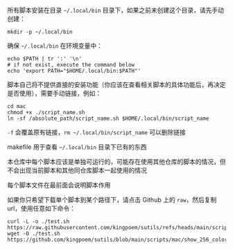 所有脚本安装在目录 `~/.local/bin` 目录下，如果之前未创建这个目录，请先手动创建：

```shell
mkdir -p ~/.local/bin
```

确保 `~/.local/bin` 在环境变量中：
```shell
echo $PATH | tr ':' '\n'
# if not exist, execute the command below
echo 'export PATH="$HOME/.local/bin:$PATH"'
```

脚本自己将不提供直接的安装功能（你应该在查看相关脚本的具体功能后，再决定是否使用），需要手动链接，例如：

```shell
cd mac
chmod +x ./script_name.sh
ln -sf /absolute_path/script_name.sh $HOME/.local/bin/script_name
```

`-f` 会覆盖原有链接，`rm ~/.local/bin/script_name` 可以删除链接

makefile 用于查看 `~/.local/bin` 目录下已有的东西

本仓库中每个脚本应该是单独可运行的，可能存在使用其他仓库的脚本的情况，但不会出现当前脚本和其他同仓库脚本一起使用的情况

每个脚本文件在最前面会说明脚本作用

如果你只希望下载单个脚本到某个路径下，请点击 Github 上的 `raw`，然后复制 url，使用任意如下命令：
```shell
curl -L -o ./test.sh https://raw.githubusercontent.com/kingpoem/sutils/refs/heads/main/scripts/mac/show_256_colors.sh
wget -O ./test.sh https://github.com/kingpoem/sutils/blob/main/scripts/mac/show_256_colors.sh
```
